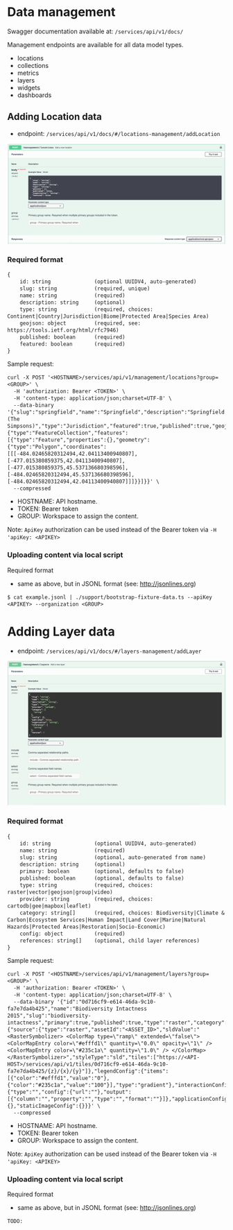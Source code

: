 # Data management

Swagger documentation available at: `/services/api/v1/docs/`

Management endpoints are available for all data model types.
- locations
- collections
- metrics
- layers
- widgets
- dashboards

## Adding Location data

- endpoint: `/services/api/v1/docs/#/locations-management/addLocation`

![](resources/adding-locations.png)

### Required format

```
{
    id: string              (optional UUIDV4, auto-generated)
    slug: string            (required, unique)
    name: string            (required)
    description: string     (optional)
    type: string            (required, choices: Continent|Country|Jurisdiction|Biome|Protected Area|Species Area)
    geojson: object         (required, see: https://tools.ietf.org/html/rfc7946)
    published: boolean      (required)
    featured: boolean       (required)
}
```

Sample request:
```
curl -X POST '<HOSTNAME>/services/api/v1/management/locations?group=<GROUP>' \
  -H 'authorization: Bearer <TOKEN>' \
  -H 'content-type: application/json;charset=UTF-8' \
  --data-binary '{"slug":"springfield","name":"Springfield","description":"Springfield (The Simpsons)","type":"Jurisdiction","featured":true,"published":true,"geojson":{"type":"FeatureCollection","features":[{"type":"Feature","properties":{},"geometry":{"type":"Polygon","coordinates":[[[-484.02465820312494,42.04113400940807],[-477.015380859375,42.04113400940807],[-477.015380859375,45.537136680398596],[-484.02465820312494,45.537136680398596],[-484.02465820312494,42.04113400940807]]]}}]}}' \
  --compressed
```
- HOSTNAME: API hostname.
- TOKEN: Bearer token
- GROUP: Workspace to assign the content.

Note: `ApiKey` authorization can be used instead of the Bearer token via `-H 'apiKey: <APIKEY>`

### Uploading content via local script

Required format
- same as above, but in JSONL format (see: http://jsonlines.org)
```
$ cat example.jsonl | ./support/bootstrap-fixture-data.ts --apiKey <APIKEY> --organization <GROUP>
```

# Adding Layer data

- endpoint: `/services/api/v1/docs/#/layers-management/addLayer`

![](resources/adding-layers.png)

### Required format

```
{
    id: string              (optional UUIDV4, auto-generated)
    name: string            (required)
    slug: string            (optional, auto-generated from name)
    description: string     (optional)
    primary: boolean        (optional, defaults to false)
    published: boolean      (optional, defaults to false)
    type: string            (required, choices: raster|vector|geojson|group|video)
    provider: string        (required, choices: cartodb|gee|mapbox|leaflet)
    category: string[]      (required, choices: Biodiversity|Climate & Carbon|Ecosystem Services|Human Impact|Land Cover|Marine|Natural Hazards|Protected Areas|Restoration|Socio-Economic)
    config: object          (required)
    references: string[]    (optional, child layer references)
}
```

Sample request:
```
curl -X POST '<HOSTNAME>/services/api/v1/management/layers?group=<GROUP>' \
  -H 'authorization: Bearer <TOKEN>' \
  -H 'content-type: application/json;charset=UTF-8' \
  --data-binary '{"id":"0d716cf9-e614-46da-9c10-fa7e7da4b425","name":"Biodiversity Intactness 2015","slug":"biodiversity-intactness","primary":true,"published":true,"type":"raster","category":"Biodiversity","provider":"gee","config":{"source":{"type":"raster","assetId":"<ASSET_ID>","sldValue":"<RasterSymbolizer> <ColorMap type=\"ramp\" extended=\"false\"> <ColorMapEntry color=\"#efffd1\" quantity=\"0.0\" opacity=\"1\" /> <ColorMapEntry color=\"#235c1a\" quantity=\"1.0\" /> </ColorMap> </RasterSymbolizer>","styleType":"sld","tiles":["https://<API-HOST>/services/api/v1/tiles/0d716cf9-e614-46da-9c10-fa7e7da4b425/{z}/{x}/{y}"]},"legendConfig":{"items":[{"color":"#efffd1","value":"0"},{"color":"#235c1a","value":"100"}],"type":"gradient"},"interactionConfig":{"type":"","config":{"url":""},"output":[{"column":"","property":"","type":"","format":""}]},"applicationConfig":{},"staticImageConfig":{}}}' \
  --compressed
```
- HOSTNAME: API hostname.
- TOKEN: Bearer token
- GROUP: Workspace to assign the content.

Note: `ApiKey` authorization can be used instead of the Bearer token via `-H 'apiKey: <APIKEY>`

### Uploading content via local script

Required format
- same as above, but in JSONL format (see: http://jsonlines.org)
```
TODO:
```
